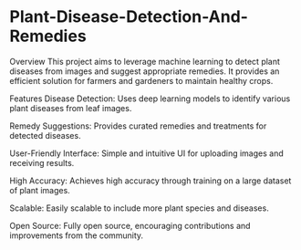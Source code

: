 # Plant-Disease-Detection-And-Remedies

Overview
This project aims to leverage machine learning to detect plant diseases from images and suggest appropriate remedies. It provides an efficient solution for farmers and gardeners to maintain healthy crops.

Features
Disease Detection: Uses deep learning models to identify various plant diseases from leaf images.

Remedy Suggestions: Provides curated remedies and treatments for detected diseases.

User-Friendly Interface: Simple and intuitive UI for uploading images and receiving results.

High Accuracy: Achieves high accuracy through training on a large dataset of plant images.


Scalable: Easily scalable to include more plant species and diseases.

Open Source: Fully open source, encouraging contributions and improvements from the community.
